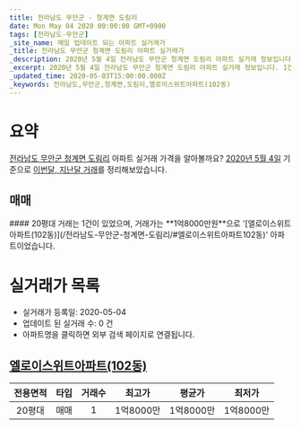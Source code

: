 ```yaml
---
title: 전라남도 무안군 - 청계면 도림리
date: Mon May 04 2020 00:00:00 GMT+0900
tags: [전라남도-무안군]
_site_name: 매일 업데이트 되는 아파트 실거래가
_title: 전라남도 무안군 청계면 도림리 아파트 실거래가
_description: 2020년 5월 4일 전라남도 무안군 청계면 도림리 아파트 실거래 정보입니다. 1건 아파트 정보가 있습니다.
_excerpt: 2020년 5월 4일 전라남도 무안군 청계면 도림리 아파트 실거래 정보입니다. 1건 아파트 정보가 있습니다.
_updated_time: 2020-05-03T15:00:00.000Z
_keywords: 전라남도,무안군,청계면,도림리,엘로이스위트아파트(102동)
---
```





# 요약
<ins>전라남도 무안군 청계면 도림리</ins> 아파트 실거래 가격을 알아볼까요? <ins>2020년 5월 4일</ins> 기준으로 <ins>이번달, 지난달 거래</ins>를 정리해보았습니다.

## 매매
<div class="container">
<div class="twelve columns" markdown="1">
#### 20평대
거래는 1건이 있었으며, 거래가는 **1억8000만원**으로 '[엘로이스위트아파트(102동)](/전라남도-무안군-청계면-도림리/#엘로이스위트아파트102동)' 아파트이었습니다.
</div>
</div>



# 실거래가 목록
- 실거래가 등록일: 2020-05-04
- 업데이트 된 실거래 수: 0 건
- 아파트명을 클릭하면 외부 검색 페이지로 연결됩니다.

## [엘로이스위트아파트(102동)](#엘로이스위트아파트102동)

|전용면적|타입|거래수|최고가|평균가|최저가|
|:---:|:---:|:---:|:---:|:---:|:---:|
|20평대|<span class="deal-type-1">매매</span>|1|1억8000만|1억8000만|1억8000만|

<br/>



